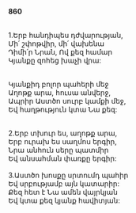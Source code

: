 **860**

\
1.Երբ հանդիպես դժվարության,\
Մի՛ շփոթվիր, մի՛ վախենա\
Դիմի՛ր Նրան, Ով քեզ համար\
Կյանքը զոհեց խաչի վրա:

\
 Կյանքիդ բոլոր պահերի մեջ\
 Աղոթք արա, հուսա անվերջ,\
 Ապրիր Աստծո սուրբ կամքի մեջ,\
 Եվ հաղթություն կտա Նա քեզ:

\
2.Երբ տխուր ես, աղոթք արա,\
Երբ ուրախ ես սաղմոս երգիր,\
Նրա անհուն սերը պատմիր\
Եվ անսահման փառքը երգիր:\
\
3.Աստծո խոսքը սրտումդ պահիր\
Եվ սրբությամբ այն կատարիր:\
Քեզ հետ է Նա ամեն վայրկյան\
Եվ կտա քեզ կյանք հավիտյան:
